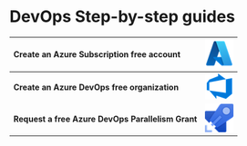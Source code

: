 # DevOps Step-by-step guides

|  **Create an Azure Subscription free account** | ![enter image description here](https://raw.githubusercontent.com/MohamedRadwan-DevOps/DevOps-step-by-step-arabic/main/docs/images/icons/azure-50.png) |
| :---| --- |
| **Create an Azure DevOps free organization**| ![enter image description here](https://raw.githubusercontent.com/MohamedRadwan-DevOps/DevOps-step-by-step-arabic/main/docs/images/icons/azure-devops-50.png) |
| **Request a free Azure DevOps Parallelism Grant**| ![enter image description here](https://raw.githubusercontent.com/MohamedRadwan-DevOps/DevOps-step-by-step-arabic/main/docs/images/icons/azure_pipelines-2-50.png) |